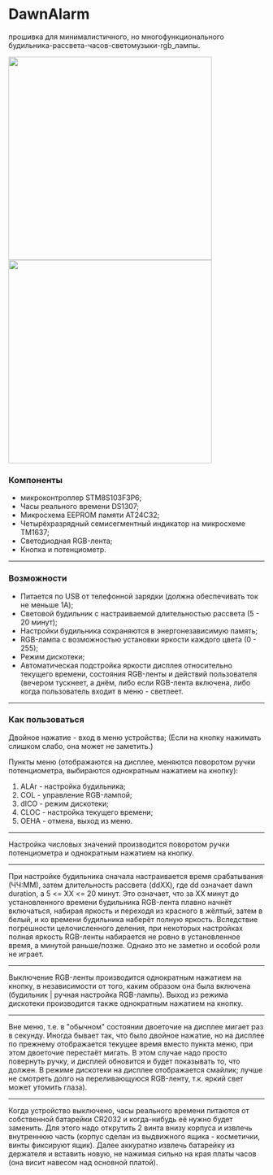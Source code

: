 # DawnAlarm
прошивка для минималистичного, но многофункционального будильника-рассвета-часов-светомузыки-rgb_лампы.

<img src="./image1.jpg" width="400"> <img src="./image2.jpg" width="400">

### Компоненты
- микроконтроллер STM8S103F3P6;
- Часы реального времени DS1307;
- Микросхема EEPROM памяти AT24C32;
- Четырёхразрядный семисегментный индикатор на микросхеме TM1637;
- Светодиодная RGB-лента;
- Кнопка и потенциометр.
******************************************************************
### Возможности
- Питается по USB от телефонной зарядки (должна обеспечивать ток не меньше 1A);
- Световой будильник с настраиваемой длительностью рассвета (5 - 20 минут);
- Настройки будильника сохраняются в энергонезависимую память;
- RGB-лампа с возможностью установки яркости каждого цвета (0 - 255);
- Режим дискотеки;
- Автоматическая подстройка яркости дисплея относительно текущего времени,
состояния RGB-ленты и действий пользователя (вечером тускнеет, а днём,
либо если RGB-лента включена, либо когда пользователь входит в меню - светлеет.
********************************************************************************
### Как пользоваться
Двойное нажатие - вход в меню устройства; (Если на кнопку нажимать слишком слабо,
она может не заметить.)

Пункты меню (отображаются на дисплее, меняются поворотом ручки потенциометра,
выбираются однократным нажатием на кнопку):
1. ALAr - настройка будильника;
2.  COL - управление RGB-лампой;
3. dICO - режим дискотеки;
4. CLOC - настройка текущего времени;
5. OEHA - отмена, выход из меню.
********************************************************************************
Настройка числовых значений производится поворотом ручки потенциометра
и однократным нажатием на кнопку.
******************************************************************************************
При настройке будильника сначала настраивается время срабатывания (ЧЧ:ММ),
затем длительность рассвета (ddXX), где dd означает dawn duration,
а 5 <= XX <= 20 минут. Это означает, что за XX минут до установленного времени будильника
RGB-лента плавно начнёт включаться, набирая яркость и переходя из красного в жёлтый,
затем в белый, и ко времени будильника наберёт полную яркость. Вследствие погрешности
целочисленного деления, при некоторых настройках полная яркость RGB-ленты набирается
не ровно в установленное время, а минутой раньше/позже. Однако это не заметно и особой
роли не играет.
******************************************************************************************
Выключение RGB-ленты производится однократным нажатием на кнопку, в независимости от того,
каким образом она была включена (будильник | ручная настройка RGB-лампы).
Выход из режима дискотеки производится также однократным нажатием на кнопку.
******************************************************************************************
Вне меню, т.е. в "обычном" состоянии двоеточие на дисплее мигает раз в секунду.
Иногда бывает так, что было двойное нажатие, но на дисплее по прежнему отображается
текущее время вместо пункта меню, при этом двоеточие перестаёт мигать. В этом случае надо
просто повернуть ручку, и дисплей обновится и будет показывать то, что должен.
В режиме дискотеки на дисплее отображается смайлик; лучше не смотреть долго на
переливающуюся RGB-ленту, т.к. яркий свет может утомить глаза).
******************************************************************************************
Когда устройство выключено, часы реального времени питаются от собственной батарейки CR2032
и когда-нибудь её нужно будет заменить. Для этого надо открутить 2 винта внизу корпуса и
извлечь внутреннюю часть (корпус сделан из выдвижного ящика - косметички, винты фиксируют ящик).
Далее аккуратно извлечь батарейку из держателя и вставить новую, не нажимая сильно
на края платы часов (она висит навесом над основной платой).
